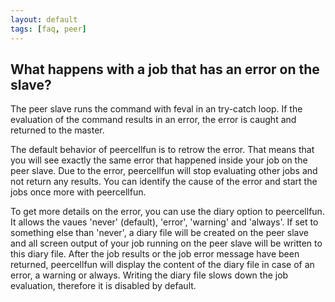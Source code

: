 ```yaml
---
layout: default
tags: [faq, peer]
---
```


## What happens with a job that has an error on the slave?

The peer slave runs the command with feval in an try-catch loop. If the evaluation of the command results in an error, the error is caught and returned to the master. 

The default behavior of peercellfun is to retrow the error. That means that you will see exactly the same error that happened inside your job on the peer slave. Due to the error, peercellfun will stop evaluating other jobs and not return any results. You can identify the cause of the error and start the jobs once more with peercellfun.

To get more details on the error, you can use the diary option to peercellfun. It allows the vaues 'never' (default), 'error', 'warning' and 'always'. If set to something else than 'never', a diary file will be created on the peer slave and all screen output of your job running on the peer slave will be written to this diary file. After the job results or the job error message have been returned, peercellfun will display the content of the diary file in case of an error, a warning or always. Writing the diary file slows down the job evaluation, therefore it is disabled by default.

 
